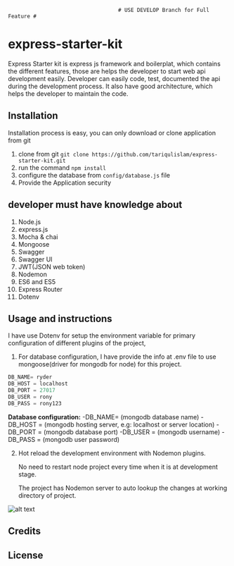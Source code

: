                                        # USE DEVELOP Branch for Full Feature #
# express-starter-kit
Express Starter kit is express js framework and boilerplat, which contains the different features, those are helps the developer to start web api development easily. Developer can easily code, test, documented the api during the development process. It also have good architecture, which helps the developer to maintain the code.

## Installation

Installation process is easy, you can only download or clone application from git

1. clone from git `git clone https://github.com/tariqulislam/express-starter-kit.git`
2. run the command `npm install`
3. configure the database from `config/database.js` file
4. Provide the Application security

## developer must have knowledge about

1. Node.js
2. express.js
3. Mocha & chai
4. Mongoose
5. Swagger
6. Swagger UI
7. JWT(JSON web token)
8. Nodemon
9. ES6 and ES5
10. Express Router
11. Dotenv


## Usage and instructions
I have use Dotenv for setup the environment variable for primary configuration of different plugins of the project,

1. For database configuration, I have provide the info at .env file to use mongoose(driver for mongodb for node) for this project.

```javascript
DB_NAME= ryder
DB_HOST = localhost
DB_PORT = 27017
DB_USER = rony
DB_PASS = rony123
```
**Database configuration:**
  -DB_NAME= (mongodb database name)
  -DB_HOST = (mongodb hosting server, e.g: localhost or server location)
  -DB_PORT = (mongodb database port)
  -DB_USER = (mongodb username)
  -DB_PASS = (mongodb user password)

2. Hot reload the development environment with Nodemon plugins.


    No need to restart node project every time when it is at development stage.

    The project has Nodemon server to auto lookup the changes at working directory of project.
    
![alt text](https://github.com/tariqulislam/express-starter-kit/blob/feature/user-guide/public/images/nodemoon.png)

## Credits



## License
